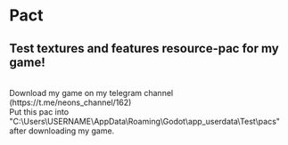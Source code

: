 # Pact 
## Test textures and features resource-pac for my game!
<br>
Download my game on my telegram channel (https://t.me/neons_channel/162)
<br>
Put this pac into "C:\Users\USERNAME\AppData\Roaming\Godot\app_userdata\Test\pacs" after downloading my game.
